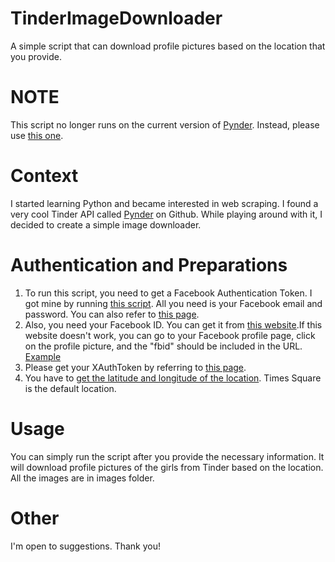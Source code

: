 # TinderImageDownloader
A simple script that can download profile pictures based on the location that you provide.

# NOTE
This script no longer runs on the current version of [Pynder](https://github.com/charliewolf/pynder). Instead, please use [this one](https://github.com/charliewolf/pynder/pull/211).

# Context
I started learning Python and became interested in web scraping. I found a very cool Tinder API called [Pynder](https://github.com/charliewolf/pynder) on Github. While playing around with it, I decided to create a simple image downloader.

# Authentication and Preparations
1. To run this script, you need to get a Facebook Authentication Token. I got mine by running [this script](https://gist.github.com/juliojgarciaperez/31ccb391cb1fbcb04dc86a16038fca24). All you need is your Facebook email and password. You can also refer to [this page](https://gist.github.com/taseppa/66fc7239c66ef285ecb28b400b556938).
2. Also, you need your Facebook ID. You can get it from [this website](https://findmyfbid.in/).If this website doesn't work, you can go to your Facebook profile page, click on the profile picture, and the "fbid" should be included in the URL. [Example](https://www.quora.com/How-do-I-find-my-Facebook-user-ID)
3. Please get your XAuthToken by referring to [this page](https://github.com/cjekel/tindetheus/issues/7#issuecomment-48887853).
4. You have to [get the latitude and longitude of the location](https://www.latlong.net/). Times Square is the default location.

# Usage
You can simply run the script after you provide the necessary information. It will download profile pictures of the girls from Tinder based on the location. All the images are in images folder.

# Other
I'm open to suggestions. Thank you!
